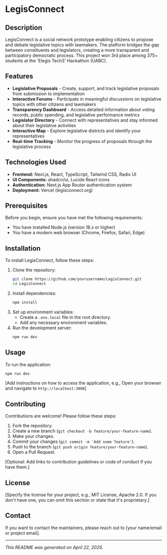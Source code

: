 # LegisConnect

## Description

LegisConnect is a social network prototype enabling citizens to propose and debate legislative topics with lawmakers. The platform bridges the gap between constituents and legislators, creating a more transparent and participatory democratic process. This project won 3rd place among 375+ students at the 'Elegis Tech3' Hackathon (UABC).

## Features

* **Legislative Proposals** - Create, support, and track legislative proposals from submission to implementation
* **Interactive Forums** - Participate in meaningful discussions on legislative topics with other citizens and lawmakers
* **Transparency Dashboard** - Access detailed information about voting records, public spending, and legislative performance metrics
* **Legislator Directory** - Connect with representatives and stay informed about their legislative activities
* **Interactive Map** - Explore legislative districts and identify your representatives
* **Real-time Tracking** - Monitor the progress of proposals through the legislative process

## Technologies Used

* **Frontend:** Next.js, React, TypeScript, Tailwind CSS, Radix UI
* **UI Components:** shadcn/ui, Lucide React icons
* **Authentication:** Next.js App Router authentication system
* **Deployment:** Vercel (legisconnect.org)

## Prerequisites

Before you begin, ensure you have met the following requirements:

* You have installed Node.js (version 18.x or higher)
* You have a modern web browser (Chrome, Firefox, Safari, Edge)

## Installation

To install LegisConnect, follow these steps:

1.  Clone the repository:
    ```bash
    git clone https://github.com/yourusername/LegisConnect.git
    cd LegisConnect
    ```
2.  Install dependencies:
    ```bash
    npm install
    ```
3.  Set up environment variables:
    *   Create a `.env.local` file in the root directory.
    *   Add any necessary environment variables.
4.  Run the development server:
    ```bash
    npm run dev
    ```

## Usage

To run the application:

```bash
npm run dev
```

[Add instructions on how to access the application, e.g., Open your browser and navigate to `http://localhost:3000`]

## Contributing

Contributions are welcome! Please follow these steps:

1.  Fork the repository.
2.  Create a new branch (`git checkout -b feature/your-feature-name`).
3.  Make your changes.
4.  Commit your changes (`git commit -m 'Add some feature'`).
5.  Push to the branch (`git push origin feature/your-feature-name`).
6.  Open a Pull Request.

[Optional: Add links to contribution guidelines or code of conduct if you have them.]

## License

[Specify the license for your project, e.g., MIT License, Apache 2.0. If you don't have one, you can omit this section or state that it's proprietary.]

## Contact

If you want to contact the maintainers, please reach out to [your name/email or project email].

---

*This README was generated on April 22, 2025.*